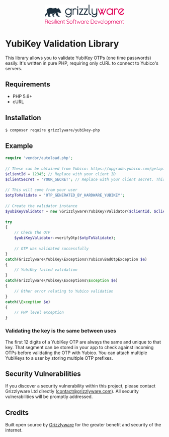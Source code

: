 <p align="center"><img src="./assets/images/grizzlyware-logo.svg" alt="Grizzlyware logo" width="50%" /></p>

# YubiKey Validation Library
This library allows you to validate YubiKey OTPs (one time passwords) easily. It's written in pure PHP, requiring only cURL to connect to Yubico's servers.

## Requirements
* PHP 5.6+
* cURL

## Installation
`$ composer require grizzlyware/yubikey-php`

## Example

```php
require 'vendor/autoload.php';

// These can be obtained from Yubico: https://upgrade.yubico.com/getapikey/
$clientId = 12345; // Replace with your client ID
$clientSecret = 'YOUR_SECRET'; // Replace with your client secret. This can also be null or omitted, but the requests and responses will not be signed

// This will come from your user
$otpToValidate = 'OTP_GENERATED_BY_HARDWARE_YUBIKEY';

// Create the validator instance
$yubiKeyValidator = new \Grizzlyware\YubiKey\Validator($clientId, $clientSecret);

try
{
    // Check the OTP
    $yubiKeyValidator->verifyOtp($otpToValidate);

    // OTP was validated successfully
}
catch(Grizzlyware\YubiKey\Exceptions\Yubico\BadOtpException $e)
{
    // YubiKey failed validation
}
catch(Grizzlyware\YubiKey\Exceptions\Exception $e)
{
    // Other error relating to Yubico validation
}
catch(\Exception $e)
{
    // PHP level exception
}
```

### Validating the key is the same between uses
The first 12 digits of a YubiKey OTP are always the same and unique to that key. That segment can be stored in your app to check against incoming OTPs before validating the OTP with Yubico. You can attach multiple YubiKeys to a user by storing multiple OTP prefixes.

## Security Vulnerabilities
If you discover a security vulnerability within this project, please contact Grizzlyware Ltd directly (contact@grizzlyware.com). All security vulnerabilities will be promptly addressed.

## Credits
Built open source by [Grizzlyware](https://www.grizzlyware.com) for the greater benefit and security of the internet.


